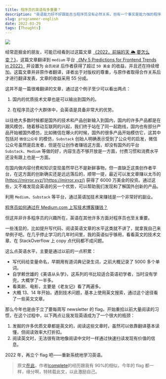 ```yaml
---
title: 程序员的英语有多重要？
description: "英语能力好不好跟能否当程序员没有必然关系，但有一个事实是能力强的程序员必然是英语功底比较扎实的。"
slug: programmer-english
date: 2022-03-29
tags: [Thoughts]
---
```


![](https://cdn.zhangwen.site/uPic/0Cc3Pu.jpg)

经常逛掘金的朋友，可能已经看到过这篇文章 [《2022，前端的天 🌦️ 要怎么变？》](https://juejin.cn/post/7056431876688314399)，这篇文章翻译到 `medium` 平台 [《My 5 Predictions for Frontend Trends in 2022》](https://medium.com/frontend-canteen/my-5-predictions-for-frontend-trends-in-2022-4cabd3cc66e4) 并设置为 `会员阅读` 后作者获得了超过 `50 美金` 的收益，并且还在持续增加。这篇文章并非原作者翻译，译者出于对版权的尊重，与原作者取得合作关系后才进行翻译发表，文章的收益采用 55 分成。

<!-- truncate -->

这并不是一篇很难翻译的文章，通过这个例子至少可以看出两点：

1. 国内的优质技术文章也是可以输出到国外的。

2. 在程序员这个大群体中，会英语是具备非常大的优势。

以往绝大多数时候都是国外的技术和产品创新输入到国内，国内的许多产品都是在跟风模仿，随着移动互联网的兴起，我们终于站在了同一起跑线，国内也有部分产品开始被国外模仿，比如微信在爆火的时候，国外的很多产品开始模仿它，这其中包括对 `微信公众号` 的模仿，`Substack` 创始人明确表示受到了公众号的启发，微信公众号虽然是启发者，但是在让创作者赚钱这方面，却没有国外的平台 `Substack`、`Medium` 等做的好，内容生态不够开放是一方面，付费习惯和消费水平还没有跟上也是一方面。

在国内做内容付费和知识变现虽然早已不是新鲜事物，但一直缺乏这类创作者平台，在这方面的创新确实还是远远落后的，顺带一提，最近可以发文章赚以太币的 [https://mirror.xyz/](https://mirror.xyz/) 获得了 6000 万美金的投资。通过这些，又不难发现会英语的另一个优势，可以帮助我们发现和了解国外创新的产品。

利用 `Medium`、`Substack` 等平台，通过英语加技术来赚钱是一个非常好的副业。

[程序员如何通过在 Medium.com 上写技术博客赚钱？](https://medium.com/写作之路/程序员如何在medium-com上通过写技术博客赚钱-6d47d82b03dd)

但这并非许多程序员的兴趣所在，英语在其他许多方面对程序员也至关重要。

一些浅显的，比如提升写代码、阅读英语文章的水平这类就不讲了，就拿我自己来举例子吧。在几乎停止学习的几年时间里，我的英语似乎够用，看看英文的技术文章、在 StackOverflow 上 copy 点代码都不成问题。

这么点英语水平，主要是通过以前的一点积累：

- 写代码给变量命名，早期用有道词典记录生词，之前大概记录了 5000 多个单词。
- 自学赖世雄的《美语从头学》，这系列的书比较适合英语初学者，当时没有学完，大概学了一半多。
- 看美剧、电影，主要是《老友记》看了两遍多。
- 大概 13、14 年开始，遇到技术问题，基本上使用英文搜索，通过这个途径看了一些英文文章。

那么今年也是由于立了要每周写 newsletter 的 flag，开始重拾以前大量阅读的习惯，在这个过程中，以下两点让我发现英语成为了一个很大的瓶颈：

1. 发掘的许多优质文章都是英文的，阅读这些文章时，虽然可以依靠翻译基本读懂，但阅读效率大打折扣。
2. 阅读英文时，无法很有效地像阅读中文时一样通过快速扫读发现有价值的信息。

2022 年，再立个 flag 吧——重新系统地学习英语。

> 原文[在此](https://github.com/lcomplete/TechShare/blob/master/docs/letter/004.md)，作者[lcomplete](https://github.com/lcomplete)的经历跟我有 90%的相似，今年的 flag 都一样，缘分啊，特转载此文，以此激励自己。
